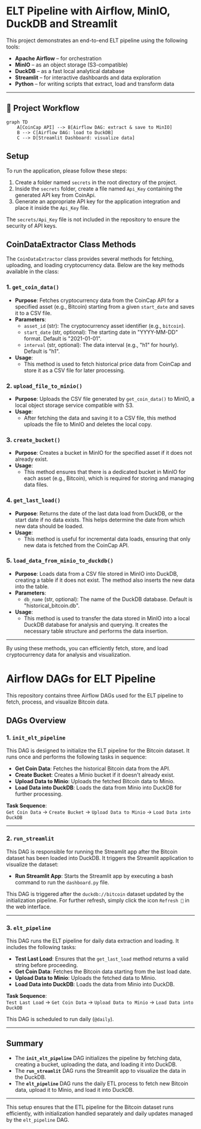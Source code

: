 # ELT Pipeline with Airflow, MinIO, DuckDB and Streamlit

This project demonstrates an end-to-end ELT pipeline using the following tools:

- **Apache Airflow** – for orchestration
- **MinIO** – as an object storage (S3-compatible)
- **DuckDB** – as a fast local analytical database
- **Streamlit** – for interactive dashboards and data exploration
- **Python** – for writing scripts that extract, load and transform data

---

## 🔁 Project Workflow

```mermaid
graph TD
    A[CoinCap API] --> B[Airflow DAG: extract & save to MinIO]
    B --> C[Airflow DAG: load to DuckDB]
    C --> D[Streamlit Dashboard: visualize data]
```

## Setup

To run the application, please follow these steps:

1. Create a folder named `secrets` in the root directory of the project.
2. Inside the `secrets` folder, create a file named `Api_Key` containing the generated API key from CoinApi.
3. Generate an appropriate API key for the application integration and place it inside the `Api_Key` file.

The `secrets/Api_Key` file is not included in the repository to ensure the security of API keys.


## CoinDataExtractor Class Methods

The `CoinDataExtractor` class provides several methods for fetching, uploading, and loading cryptocurrency data. Below are the key methods available in the class:

### 1. `get_coin_data()`
- **Purpose**: Fetches cryptocurrency data from the CoinCap API for a specified asset (e.g., Bitcoin) starting from a given `start_date` and saves it to a CSV file.
- **Parameters**:
  - `asset_id` (str): The cryptocurrency asset identifier (e.g., `bitcoin`).
  - `start_date` (str, optional): The starting date in "YYYY-MM-DD" format. Default is "2021-01-01".
  - `interval` (str, optional): The data interval (e.g., "h1" for hourly). Default is "h1".
- **Usage**:
  - This method is used to fetch historical price data from CoinCap and store it as a CSV file for later processing.

### 2. `upload_file_to_minio()`
- **Purpose**: Uploads the CSV file generated by `get_coin_data()` to MinIO, a local object storage service compatible with S3.
- **Usage**:
  - After fetching the data and saving it to a CSV file, this method uploads the file to MinIO and deletes the local copy.

### 3. `create_bucket()`
- **Purpose**: Creates a bucket in MinIO for the specified asset if it does not already exist.
- **Usage**:
  - This method ensures that there is a dedicated bucket in MinIO for each asset (e.g., Bitcoin), which is required for storing and managing data files.

### 4. `get_last_load()`
- **Purpose**: Returns the date of the last data load from DuckDB, or the start date if no data exists. This helps determine the date from which new data should be loaded.
- **Usage**:
  - This method is useful for incremental data loads, ensuring that only new data is fetched from the CoinCap API.

### 5. `load_data_from_minio_to_duckdb()`
- **Purpose**: Loads data from a CSV file stored in MinIO into DuckDB, creating a table if it does not exist. The method also inserts the new data into the table.
- **Parameters**:
  - `db_name` (str, optional): The name of the DuckDB database. Default is "historical_bitcoin.db".
- **Usage**:
  - This method is used to transfer the data stored in MinIO into a local DuckDB database for analysis and querying. It creates the necessary table structure and performs the data insertion.

---

By using these methods, you can efficiently fetch, store, and load cryptocurrency data for analysis and visualization.


# Airflow DAGs for ELT Pipeline

This repository contains three Airflow DAGs used for the ELT pipeline to fetch, process, and visualize Bitcoin data.

## DAGs Overview

### 1. **`init_elt_pipeline`**

This DAG is designed to initialize the ELT pipeline for the Bitcoin dataset. It runs once and performs the following tasks in sequence:

- **Get Coin Data**: Fetches the historical Bitcoin data from the API.
- **Create Bucket**: Creates a Minio bucket if it doesn't already exist.
- **Upload Data to Minio**: Uploads the fetched Bitcoin data to Minio.
- **Load Data into DuckDB**: Loads the data from Minio into DuckDB for further processing.

**Task Sequence**:  
`Get Coin Data` → `Create Bucket` → `Upload Data to Minio` → `Load Data into DuckDB`

---

### 2. **`run_streamlit`**

This DAG is responsible for running the Streamlit app after the Bitcoin dataset has been loaded into DuckDB. It triggers the Streamlit application to visualize the dataset:

- **Run Streamlit App**: Starts the Streamlit app by executing a bash command to run the `dashboard.py` file.

This DAG is triggered after the `duckdb://bitcoin` dataset updated by the initialization pipeline.
For further refresh, simply click the icon `Refresh 🔄` in the web interface.

---

### 3. **`elt_pipeline`**

This DAG runs the ELT pipeline for daily data extraction and loading. It includes the following tasks:

- **Test Last Load**: Ensures that the `get_last_load` method returns a valid string before proceeding.
- **Get Coin Data**: Fetches the Bitcoin data starting from the last load date.
- **Upload Data to Minio**: Uploads the fetched data to Minio.
- **Load Data into DuckDB**: Loads the data from Minio into DuckDB.

**Task Sequence**:  
`Test Last Load` → `Get Coin Data` → `Upload Data to Minio` → `Load Data into DuckDB`

This DAG is scheduled to run daily (`@daily`).

---

## Summary

- The **`init_elt_pipeline`** DAG initializes the pipeline by fetching data, creating a bucket, uploading the data, and loading it into DuckDB.
- The **`run_streamlit`** DAG runs the Streamlit app to visualize the data in the DuckDB.
- The **`elt_pipeline`** DAG runs the daily ETL process to fetch new Bitcoin data, upload it to Minio, and load it into DuckDB.

---

This setup ensures that the ETL pipeline for the Bitcoin dataset runs efficiently, with initialization handled separately and daily updates managed by the `elt_pipeline` DAG.



